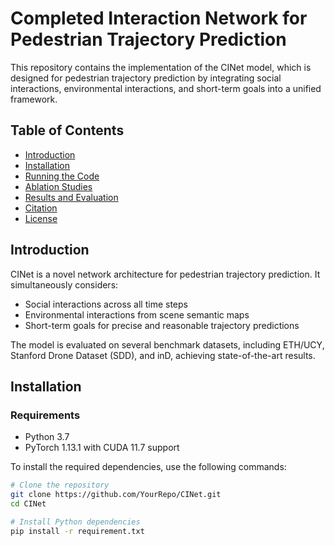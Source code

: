 # Completed Interaction Network for Pedestrian Trajectory Prediction

This repository contains the implementation of the CINet model, which is designed for pedestrian trajectory prediction by integrating social interactions, environmental interactions, and short-term goals into a unified framework.

## Table of Contents
- [Introduction](#introduction)
- [Installation](#installation)
- [Running the Code](#running-the-code)
- [Ablation Studies](#ablation-studies)
- [Results and Evaluation](#results-and-evaluation)
- [Citation](#citation)
- [License](#license)

## Introduction

CINet is a novel network architecture for pedestrian trajectory prediction. It simultaneously considers:
- Social interactions across all time steps
- Environmental interactions from scene semantic maps
- Short-term goals for precise and reasonable trajectory predictions

The model is evaluated on several benchmark datasets, including ETH/UCY, Stanford Drone Dataset (SDD), and inD, achieving state-of-the-art results.

## Installation

### Requirements

- Python 3.7
- PyTorch 1.13.1 with CUDA 11.7 support

To install the required dependencies, use the following commands:

```bash
# Clone the repository
git clone https://github.com/YourRepo/CINet.git
cd CINet

# Install Python dependencies
pip install -r requirement.txt
